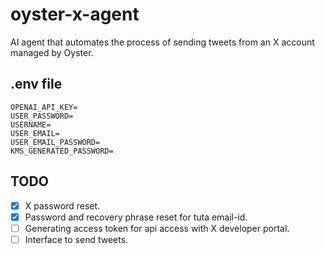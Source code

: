 # oyster-x-agent

AI agent that automates the process of sending tweets from an X account managed by Oyster.

## .env file
```
OPENAI_API_KEY=
USER_PASSWORD=
USERNAME=
USER_EMAIL=
USER_EMAIL_PASSWORD=
KMS_GENERATED_PASSWORD=
```

## TODO

- [x] X password reset.
- [x] Password and recovery phrase reset for tuta email-id.
- [ ] Generating access token for api access with X developer portal.
- [ ] Interface to send tweets.
